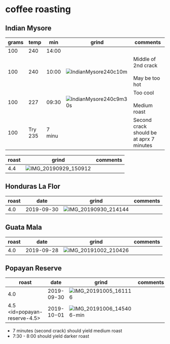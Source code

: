 # coffee roasting

## Indian Mysore

| grams | temp | min   | grind | comments 
|-------|--------|-------|-------|---------
| 100   | 240    | 14:00 |       | 
| 100   | 240    | 10:00 | ![IndianMysore240c10m](https://user-images.githubusercontent.com/2862029/65789855-5fd91000-e1b2-11e9-83f6-3ef9c333a8b1.jpg) | Middle of 2nd crack<br><br>May be too hot
| 100   | 227    | 09:30 | ![IndianMysore240c9m30s](https://user-images.githubusercontent.com/2862029/65804337-b0159980-e1d5-11e9-990c-82f86fd35b88.jpg) | Too cool<br><br>Medium roast
| 100   | Try 235 | 7 minu |  | Second crack should be at aprx 7 minutes

| roast | grind | comments |
|-------|-------|----------
| 4.4   | ![IMG_20190929_150912](https://user-images.githubusercontent.com/2862029/65824845-d61d6580-e2cb-11e9-8c6c-27cc2eddac6b.jpg) | 

## Honduras La Flor

| roast | date       | grind | comments |
|-------|------------|-------|----------
| 4.0   | 2019-09-30 | ![IMG_20190930_214144](https://user-images.githubusercontent.com/2862029/65863884-76a77e80-e3cd-11e9-972c-c0a6ab7d5201.jpg) | 

## Guata Mala

| roast | date       | grind | comments |
|-------|------------|-------|----------
| 4.0   | 2019-09-28 | ![IMG_20191002_210426](https://user-images.githubusercontent.com/2862029/66029772-6d98e780-e55c-11e9-802c-29fa0090a6bb.jpg) | 

## Popayan Reserve

| roast | date       | grind | comments |
|-------|------------|-------|----------
| 4.0   | 2019-09-30 | ![IMG_20191005_161116](https://user-images.githubusercontent.com/2862029/66249108-5a1f9380-e78b-11e9-9866-9eabb0686e6b.jpg)
| 4.5 <id=popayan-reserve-4.5>  | 2019-10-01 | ![IMG_20191006_145406-min](https://user-images.githubusercontent.com/2862029/66263158-67e81e00-e84a-11e9-8649-c24e2e6fc788.jpg)

* 7 minutes (second crack) should yield medium roast
* 7:30 - 8:00 should yield darker roast
